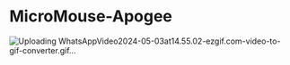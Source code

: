 # MicroMouse-Apogee
![Uploading WhatsAppVideo2024-05-03at14.55.02-ezgif.com-video-to-gif-converter.gif…]()
